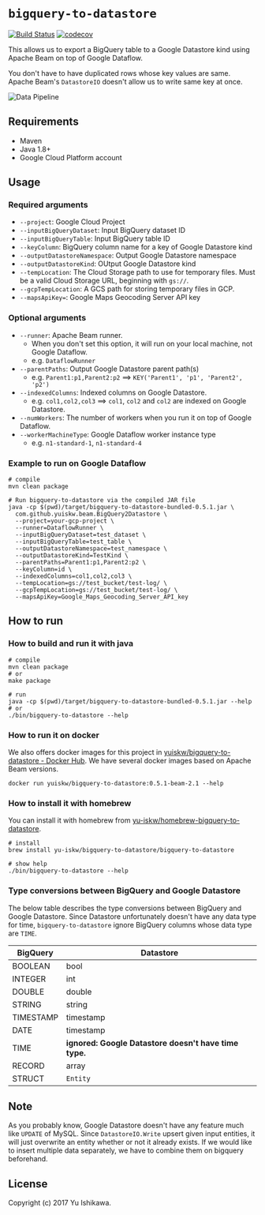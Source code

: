 # `bigquery-to-datastore`

[![Build Status](https://travis-ci.org/yu-iskw/bigquery-to-datastore.svg?branch=master)](https://travis-ci.org/yu-iskw/bigquery-to-datastore)
[![codecov](https://codecov.io/gh/yu-iskw/bigquery-to-datastore/branch/master/graph/badge.svg)](https://codecov.io/gh/yu-iskw/bigquery-to-datastore)

This allows us to export a BigQuery table to a Google Datastore kind using Apache Beam on top of Google Dataflow.

You don't have to have duplicated rows whose key values are same.
Apache Beam's `DatastoreIO` doesn't allow us to write same key at once.

![Data Pipeline](./docs/flow.png)

## Requirements

- Maven
- Java 1.8+
- Google Cloud Platform account

## Usage

### Required arguments
- `--project`: Google Cloud Project
- `--inputBigQueryDataset`: Input BigQuery dataset ID
- `--inputBigQueryTable`: Input BigQuery table ID
- `--keyColumn`: BigQuery column name for a key of Google Datastore kind
- `--outputDatastoreNamespace`: Output Google Datastore namespace
- `--outputDatastoreKind`: OUtput Google Datastore kind
- `--tempLocation`: The Cloud Storage path to use for temporary files. Must be a valid Cloud Storage URL, beginning with `gs://`.
- `--gcpTempLocation`: A GCS path for storing temporary files in GCP.
- `--mapsApiKey=`: Google Maps Geocoding Server API key

### Optional arguments
- `--runner`: Apache Beam runner.
  - When you don't set this option, it will run on your local machine, not Google Dataflow.
  - e.g. `DataflowRunner`
- `--parentPaths`: Output Google Datastore parent path(s)
  - e.g. `Parent1:p1,Parent2:p2` ==> `KEY('Parent1', 'p1', 'Parent2', 'p2')`
- `--indexedColumns`: Indexed columns on Google Datastore.
  - e.g. `col1,col2,col3` ==> `col1`, `col2` and `col2` are indexed on Google Datastore.
- `--numWorkers`: The number of workers when you run it on top of Google Dataflow.
- `--workerMachineType`: Google Dataflow worker instance type
  - e.g. `n1-standard-1`, `n1-standard-4`

### Example to run on Google Dataflow
```
# compile
mvn clean package

# Run bigquery-to-datastore via the compiled JAR file
java -cp $(pwd)/target/bigquery-to-datastore-bundled-0.5.1.jar \
  com.github.yuiskw.beam.BigQuery2Datastore \
  --project=your-gcp-project \
  --runner=DataflowRunner \
  --inputBigQueryDataset=test_dataset \
  --inputBigQueryTable=test_table \
  --outputDatastoreNamespace=test_namespace \
  --outputDatastoreKind=TestKind \
  --parentPaths=Parent1:p1,Parent2:p2 \
  --keyColumn=id \
  --indexedColumns=col1,col2,col3 \
  --tempLocation=gs://test_bucket/test-log/ \
  --gcpTempLocation=gs://test_bucket/test-log/ \
  --mapsApiKey=Google_Maps_Geocoding_Server_API_key
```

## How to run

### How to build and run it with java
```
# compile
mvn clean package
# or
make package

# run
java -cp $(pwd)/target/bigquery-to-datastore-bundled-0.5.1.jar --help
# or
./bin/bigquery-to-datastore --help
```

### How to run it on docker
We also offers docker images for this project in [yuiskw/bigquery\-to\-datastore \- Docker Hub](https://hub.docker.com/r/yuiskw/bigquery-to-datastore/).
We have several docker images based on Apache Beam versions.
```
docker run yuiskw/bigquery-to-datastore:0.5.1-beam-2.1 --help
```

### How to install it with homebrew
You can install it with homebrew from [yu-iskw/homebrew-bigquery-to-datastore](https://github.com/yu-iskw/homebrew-bigquery-to-datastore).
```
# install
brew install yu-iskw/bigquery-to-datastore/bigquery-to-datastore

# show help
./bin/bigquery-to-datastore --help
```

### Type conversions between BigQuery and Google Datastore
The below table describes the type conversions between BigQuery and Google Datastore.
Since Datastore unfortunately doesn't have any data type for time, `bigquery-to-datastore` ignore BigQuery columns whose data type are `TIME`.


| BigQuery | Datastore |
|---|---|
| BOOLEAN  | bool  |
| INTEGER  | int |
| DOUBLE  | double  |
| STRING  | string  |
| TIMESTAMP  | timestamp  |
| DATE  | timestamp  |
| TIME  | **ignored: Google Datastore doesn't have time type.**  |
| RECORD  | array  |
| STRUCT  | `Entity`  |

## Note
As you probably know, Google Datastore doesn't have any feature much like `UPDATE` of MySQL.
Since `DatastoreIO.Write` upsert given input entities, it will just overwrite an entity whether or not it already exists.
If we would like to insert multiple data separately, we have to combine them on bigquery beforehand.

## License
Copyright (c) 2017 Yu Ishikawa.

